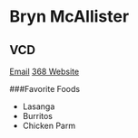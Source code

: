 # Bryn McAllister
## VCD
[Email](bmcallister214@gmail.com)
[368 Website](http://vcd.github.io/368/)

###Favorite Foods
* Lasanga
* Burritos
* Chicken Parm